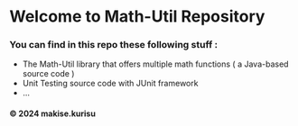# Welcome to Math-Util Repository 
### You can find in this repo these following stuff : 
* The Math-Util library that offers multiple math functions ( a Java-based source code )
* Unit Testing source code with JUnit framework 
* ...
#### © 2024 makise.kurisu